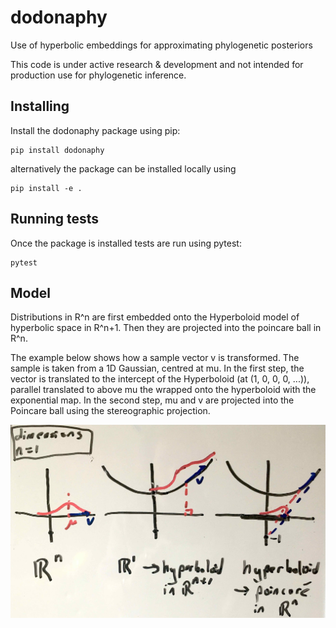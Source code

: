# dodonaphy

Use of hyperbolic embeddings for approximating phylogenetic posteriors

This code is under active research & development and not intended for production use for phylogenetic inference.


## Installing
Install the dodonaphy package using pip:
```
pip install dodonaphy
```
alternatively the package can be installed locally using
```
pip install -e .
```

## Running tests
Once the package is installed tests are run using pytest:
```
pytest
```

## Model
Distributions in R^n are first embedded onto the Hyperboloid model of hyperbolic
space in R^n+1. Then they are projected into the poincare ball in R^n.

The example below shows how a sample vector v is transformed.
The sample is taken from a 1D Gaussian, centred at mu.
In the first step, the vector is translated to the intercept of the Hyperboloid (at (1, 0, 0, 0, ...)), parallel translated to above mu the wrapped onto the hyperboloid with the exponential map.
In the second step, mu and v are projected into the Poincare ball using the stereographic projection.

![Embed R^n into a n-dimensional Poincare ball](embed_method.jpg)
